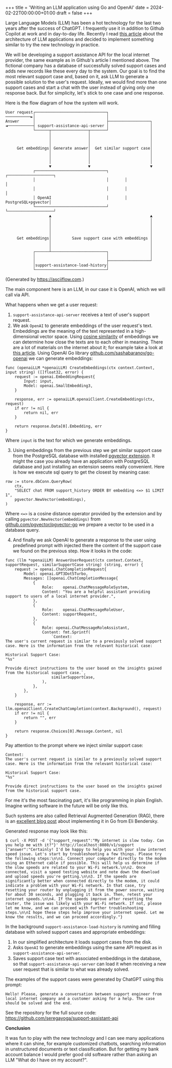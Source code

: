 +++
title = 'Writing an LLM application using Go and OpenAI'
date = 2024-02-22T00:00:00+01:00
draft = false
+++

Large Language Models (LLM) has been a hot technology for the last two years after the success of ChatGPT. I frequently use it in addition to Github Copilot at work and in day-to-day life. Recently I read [this article](https://github.blog/2023-10-30-the-architecture-of-todays-llm-applications/) about the architecture of LLM applications and decided to implement something similar to try the new technology in practice.

We will be developing a support assistance API for the local internet provider, the same example as in Github's article I mentioned above. The fictional company has a database of successfully solved support cases and adds new records like these every day to the system. Our goal is to find the most relevant support case and, based on it, ask LLM to generate a possible solution to the user's request. Ideally, we would find more than one support cases and start a chat with the user instead of giving only one response back. But for simplicity, let's stick to one case and one response. 

Here is the flow diagram of how the system will work.
```
User request┌───────────────────────────────┐
───────────►│                               │
Answer      │                               ├──────────────────┐
◄───────────┤ support-assistance-api-server │                  │
            └──────┬────────────────┬───────┘                  │
                   │                │                          │
                   │                │                          │
                   │                │                          │
     Get embeddings│ Generate answer│  Get similar support case│
                   │                │                          │
                   │                │                          │
                   │                │                          │
                   ▼                ▼                          ▼
            ┌───────────────────────────────┐       ┌────────────────────┐
            │                               │       │                    │
            │                               │       │                    │
            │ OpenAI                        │       │ PostgreSQL+pgvector│
            └───────────────────────────────┘       └────────────────────┘
                   ▲                                           ▲
                   │                                           │
                   │                                           │
                   │                                           │
                   │                                           │
     Get embeddings│         Save support case with embeddings │
                   │                                           │
                   │                                           │
            ┌──────┴────────────────────────┐                  │
            │                               │                  │
            │                               ├──────────────────┘
            │support-assistance-load-history│
            └───────────────────────────────┘
```
(Generated by https://asciiflow.com.)

The main component here is an LLM, in our case it is OpenAI, which we will call via API.

What happens when we get a user request:
1. `support-assistance-api-server` receives a text of user's support request.
2. We ask `OpenAI` to generate embeddings of the user request's text. Embeddings are the meaning of the text represented in a high-dimensional vector space. Using [cosine similarity](https://en.wikipedia.org/wiki/Cosine_similarity) of embeddings we can determine how close the texts are to each other in meaning. There are a lot of materials on the internet about it; for example take a look at [this article](https://platform.openai.com/docs/guides/embeddings). Using OpenAI Go library [github.com/sashabaranov/go-openai](https://github.com/sashabaranov/go-openai) we can generate embeddings:
```
func (openaiLLM *openaiLLM) CreateEmbeddings(ctx context.Context, input string) ([]float32, error) {
	request := openai.EmbeddingRequest{
		Input: input,
		Model: openai.SmallEmbedding3,
	}

	response, err := openaiLLM.openaiClient.CreateEmbeddings(ctx, request)
	if err != nil {
		return nil, err
	}

	return response.Data[0].Embedding, err
}
```
Where `input` is the text for which we generate embeddings.

3. Using embeddings from the previous step we get similar support case from the PostgreSQL database with installed [pgvector extension](https://github.com/pgvector/pgvector). It might the case you already have an application with PostgreSQL database and just installing an extension seems really convenient. Here is how we execute sql query to get the closest by meaning case:
```
row := store.dbConn.QueryRow(
	ctx,
	"SELECT chat FROM support_history ORDER BY embedding <=> $1 LIMIT 1",
	pgvector.NewVector(embeddings),
)
```
Where `<=>` is a cosine distance operator provided by the extension and by calling `pgvector.NewVector(embeddings)` from [github.com/pgvector/pgvector-go](https://github.com/pgvector/pgvector-go) we prepare a vector to be used in a database query.

4. And finally we ask OpenAI to generate a response to the user using predefined prompt with injected there the content of the support case we found on the previous step. How it looks in the code:
```
func (llm *openaiLLM) AnswerUserRequest(ctx context.Context, supportRequest, similarSupportCase string) (string, error) {
	request := openai.ChatCompletionRequest{
		Model: openai.GPT3Dot5Turbo,
		Messages: []openai.ChatCompletionMessage{
			{
				Role:    openai.ChatMessageRoleSystem,
				Content: "You are a helpful assistant providing support to users of a local internet provider.",
			},
			{
				Role:    openai.ChatMessageRoleUser,
				Content: supportRequest,
			},
			{
				Role: openai.ChatMessageRoleAssistant,
				Content: fmt.Sprintf(
					`Context: 
The user's current request is similar to a previously solved support case. Here is the information from the relevant historical case:

Historical Support Case:
"%s"

Provide direct instructions to the user based on the insights gained from the historical support case.`,
					similarSupportCase,
				),
			},
		},
	}

	response, err := llm.openaiClient.CreateChatCompletion(context.Background(), request)
	if err != nil {
		return "", err
	}

	return response.Choices[0].Message.Content, nil
}
```

Pay attention to the prompt where we inject similar support case:
```
Context: 
The user's current request is similar to a previously solved support case. Here is the information from the relevant historical case:

Historical Support Case:
"%s"

Provide direct instructions to the user based on the insights gained from the historical support case.
```
For me it's the most fascinating part, it's like programming in plain English. Imagine writing software in the future will be only like this.

Such systems are also called Retrieval Augmented Generation (RAG), there is an [excellent blog post](https://eli.thegreenplace.net/2023/retrieval-augmented-generation-in-go/) about implementing it in Go from Eli Bendersky.

Generated response may look like this:
```
$ curl -X POST -d '{"support_request":"My internet is slow today. Can you help me with it?"}' http://localhost:8080/v1/support
{"answer":"Certainly! I'd be happy to help you with your slow internet speed issue. Let's start by troubleshooting a few things. Please try the following steps:\n\n1. Connect your computer directly to the modem using an Ethernet cable if possible. This will help us determine if the slow speeds are related to your Wi-Fi network.\n\n2. Once connected, visit a speed testing website and note down the download and upload speeds you're getting.\n\n3. If the speeds are significantly better when connected directly to the modem, it could indicate a problem with your Wi-Fi network. In that case, try resetting your router by unplugging it from the power source, waiting for about 30 seconds, and plugging it back in. Then, retest your internet speeds.\n\n4. If the speeds improve after resetting the router, the issue was likely with your Wi-Fi network. If not, please let me know, and we can proceed with further troubleshooting steps.\n\nI hope these steps help improve your internet speed. Let me know the results, and we can proceed accordingly."}
```

In the background `support-assistance-load-history` is running and filling database with solved support cases and appropriate embeddings:
1. In our simplified architecture it loads support cases from the disk.
2. Asks `OpenAI` to generate embeddings using the same API request as in `support-assistance-api-server`.
3. Saves support case text with associated embeddings in the database, so that `support-assistance-api-server` can load it when receiving a new user request that is similar to what was already solved.

The examples of the support cases were generated by ChatGPT using this prompt:
```
Hello! Please, generate a conversation between support engineer from local internet company and a customer asking for a help. The case should be solved and the end.
```

See the repository for the full source code: https://github.com/seregayoga/support-assistant-api

**Conclusion**

It was fun to play with the new technology and I can see many applications where it can shine, for example customized chatbots, searching information in unstructured documents or text classification. But for getting my bank account balance I would prefer good old software rather than asking an LLM "What do I have on my account?".
